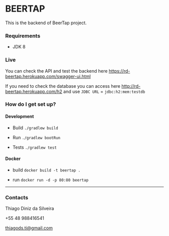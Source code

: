 # BEERTAP #

This is the backend of BeerTap project.

### Requirements

- JDK 8

### Live

You can check the API and test the backend here https://rd-beertap.herokuapp.com/swagger-ui.html

If you need to check the database you can access here http://rd-beertap.herokuapp.com/h2 and use `JDBC URL` = `jdbc:h2:mem:testdb`

### How do I get set up? ###

#### Development

- Build
`./gradlew build`

- Run
`./gradlew bootRun`

- Tests
`./gradlew test`

#### Docker

- build
`docker build -t beertap .`

- run
`docker run -d -p 80:80 beertap`

--------

### Contacts ###

Thiago Diniz da Silveira

+55 48 988416541

thiagods.ti@gmail.com